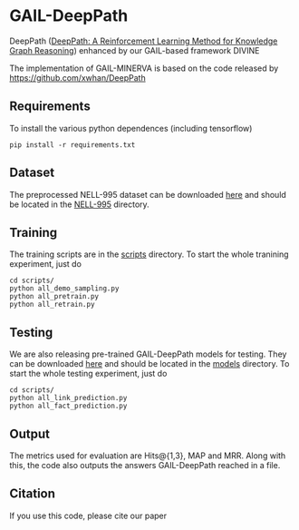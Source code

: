 # GAIL-DeepPath
DeepPath ([DeepPath: A Reinforcement Learning Method for Knowledge Graph Reasoning](https://arxiv.org/abs/1707.06690)) enhanced by our GAIL-based framework DIVINE

The implementation of GAIL-MINERVA is based on the code released by https://github.com/xwhan/DeepPath

## Requirements
To install the various python dependences (including tensorflow)
```
pip install -r requirements.txt
```

## Dataset

The preprocessed NELL-995  dataset can be downloaded [here](<https://drive.google.com/open?id=1NcE3eQ3MRcchvP_SoIE-J8XiePfiLVgj>) and should be located in the [NELL-995](<https://github.com/Ruiping-Li/DIVINE/tree/master/GAIL-DeepPath/NELL-995>) directory.

## Training

The training scripts are in the [scripts](<https://github.com/Ruiping-Li/DIVINE/tree/master/GAIL-DeepPath/scripts>) directory. 
To start the whole tranining experiment, just do
```
cd scripts/
python all_demo_sampling.py
python all_pretrain.py
python all_retrain.py
```

## Testing
We are also releasing pre-trained GAIL-DeepPath models for testing. They can be downloaded [here](<https://drive.google.com/open?id=1KknUAhI9aVvgi08K0IZxrGpmSveBdU3N>) and should be located in the [models](<https://drive.google.com/open?id=1L0YV5vJ3GkiTcjVhi0tIYd2Bat-CMfd6>) directory. 
To start the whole testing  experiment, just do
```
cd scripts/
python all_link_prediction.py
python all_fact_prediction.py
```

## Output
The metrics used for evaluation are Hits@{1,3}, MAP and MRR. Along with this, the code also outputs the answers GAIL-DeepPath reached in a file.


## Citation
If you use this code, please cite our paper
